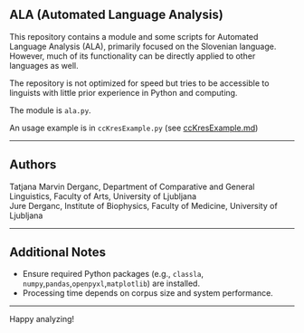 ## ALA (Automated Language Analysis)

This repository contains a module and some scripts for Automated Language Analysis (ALA), primarily focused on the Slovenian language. However, much of its functionality can be directly applied to other languages as well.

The repository is not optimized for speed but tries to be accessible to linguists with little prior experience in Python and computing.

The module is `ala.py`.

An usage example is in `ccKresExample.py` (see [ccKresExample.md](ccKresExample.md))

---
## Authors  

Tatjana Marvin Derganc, Department of Comparative and General Linguistics, Faculty of Arts, University of Ljubljana  
Jure Derganc, Institute of Biophysics, Faculty of Medicine, University of Ljubljana

---

## Additional Notes

- Ensure required Python packages (e.g., `classla`, `numpy`,`pandas`,`openpyxl`,`matplotlib`) are installed.
- Processing time depends on corpus size and system performance.

---

Happy analyzing!
